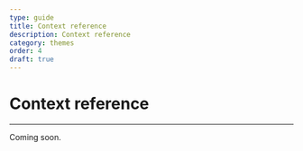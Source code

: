 ```yaml
---
type: guide
title: Context reference
description: Context reference
category: themes
order: 4
draft: true
---
```


# Context reference
---
Coming soon.